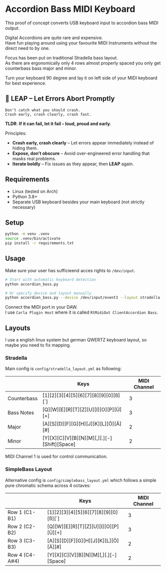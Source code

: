 # Accordion Bass MIDI Keyboard

This proof of concept converts USB keyboard input to accordion bass MIDI output.

Digital Accordions are quite rare and expensive.  
Have fun playing around using your favourite MIDI Instruments without the direct need to by one.

Focus has been put on traditional Stradella bass layout.  
As there are ergonomically only 4 rows almost properly spaced you only get counterbass bass major and minor.

Turn your keyboard 90 degree and lay it on left side of your MIDI keyboard for best experience.

## 🐸 **LEAP** – **L**et **E**rrors **A**bort **P**romptly
```
Don’t catch what you should crash.  
Crash early, crash clearly, crash fast.
```

**TLDR**: __If it can fail, let it fail – loud, proud and early.__

Principles:
- **Crash early, crash clearly** – Let errors appear immediately instead of hiding them.
- **Expose, don’t obscure** – Avoid over-engineered error handling that masks real problems.
- **Iterate boldly** – Fix issues as they appear, then **LEAP** again.

## Requirements

- Linux (tested on Arch)
- Python 3.8+
- Separate USB keyboard besides your main keyboard (not strictly necessary)

## Setup

```bash
python -m venv .venv
source .venv/bin/activate
pip install -r requirements.txt
```

## Usage
Make sure your user has sufficieend acces rights to `/dev/input`.

```bash
# Start with automatic keyboard detection
python accordion_bass.py

# Or specify device and layout manually  
python accordion_bass.py --device /dev/input/event3 --layout stradella
```

Connect the MIDI port in your DAW.  
I use `Carla Plugin Host` where it is called `RtMidiOut ClientAccordion Bass`.

## Layouts
I use a english linux system but german QWERTZ keyboard layout, so maybe you need to fix mapping.

### Stradella
Main config is `config/stradella_layout.yml` as following:

|      | Keys                                 | MIDI Channel |
|--------------|--------------------------------------|--------------|
| Counterbass  | [1][2][3][4][5][6][7][8][9][0][ß][`] | 3            |
| Bass Notes   | [Q][W][E][R][T][Z][U][I][O][P][Ü][+] | 3            |
| Major        | [A][S][D][F][G][H][J][K][L][Ö][Ä][#] | 2            |
| Minor        | [Y][X][C][V][B][N][M][,][.][-][Shift][Space] | 2      |

MIDI Channel 1 is used for control communication.


### SimpleBass Layout
Alternative config is `config/simplebass_layout.yml` which follows a simple pure chromatic schema across 4 octaves:

|          | Keys                                      | MIDI Channel |
|-------------|-------------------------------------------|--------------|
| Row 1 (C1-B1)   | [1][2][3][4][5][6][7][8][9][0][ß][´]      | 3            |
| Row 2 (C2-B2)   | [Q][W][E][R][T][Z][U][I][O][P][Ü][+]      | 3            |
| Row 3 (C3-B3)   | [A][S][D][F][G][H][J][K][L][Ö][Ä][#]      | 2            |
| Row 4 (C4-A#4)  | [Y][X][C][V][B][N][M][,][.][-][Space]     | 2            |
